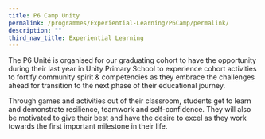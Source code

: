 ```yaml
---
title: P6 Camp Unity
permalink: /programmes/Experiential-Learning/P6Camp/permalink/
description: ""
third_nav_title: Experiential Learning
---
```

The P6 Unité is organised for our graduating cohort to have the opportunity during their last year in Unity Primary School to experience cohort activities to fortify community spirit & competencies as they embrace the challenges ahead for transition to the next phase of their educational journey. 

Through games and activities out of their classroom, students get to learn and demonstrate resilience, teamwork and self-confidence. They will also be motivated to give their best and have the desire to excel as they work towards the first important milestone in their life.